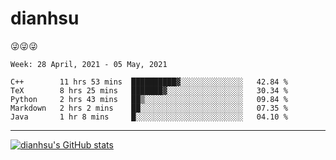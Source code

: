 
# dianhsu

:stuck_out_tongue_winking_eye::stuck_out_tongue_winking_eye::stuck_out_tongue_winking_eye:

<!--START_SECTION:waka-->
```text
Week: 28 April, 2021 - 05 May, 2021

C++        11 hrs 53 mins  ██████████▓░░░░░░░░░░░░░░   42.84 % 
TeX        8 hrs 25 mins   ███████▓░░░░░░░░░░░░░░░░░   30.34 % 
Python     2 hrs 43 mins   ██▒░░░░░░░░░░░░░░░░░░░░░░   09.84 % 
Markdown   2 hrs 2 mins    ██░░░░░░░░░░░░░░░░░░░░░░░   07.35 % 
Java       1 hr 8 mins     █░░░░░░░░░░░░░░░░░░░░░░░░   04.10 % 
```
<!--END_SECTION:waka-->

---

[![dianhsu's GitHub stats](https://github-readme-stats.vercel.app/api?username=dianhsu)](https://github.com/anuraghazra/github-readme-stats)
